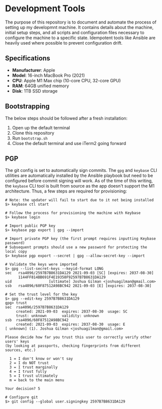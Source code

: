 # Development Tools

The purpose of this repository is to document and automate the process of
setting up my developmnt machine. It contains details about the machine, initial
setup steps, and all scripts and configuration files necessary to configure the
machine to a specific state. Idempotent tools like Ansible are heavily used
where possible to prevent configuration drift. 

## Specifications

* **Manufacturer**: Apple
* **Model**: 16-inch MacBook Pro (2021)
* **CPU**: Apple M1 Max chip (10-core CPU, 32-core GPU)
* **RAM**: 64GB unified memory
* **Disk**: 1TB SSD storage

## Bootstrapping

The below steps should be followed after a fresh installation:

1. Open up the default terminal
2. Clone this repository
3. Run `bootstrap.sh`
4. Close the default terminal and use iTerm2 going forward

## PGP

The git config is set to automatically sign commits. The `gpg` and `keybase` CLI
utilities are automatically installed by the Ansible playbook but need to be
configured before commit signing will work. As of the time of this writing, the
`keybase` CLI tool is built from source as the app doesn't support the M1 architecture.
Thus, a few steps are required for provisioning:

```
# Note: the updater will fail to start due to it not being installed
$> keybase ctl start

# Follow the process for provisioning the machine with Keybase
$> keybase login

# Import public PGP key
$> keybase pgp export | gpg --import

# Import private PGP key (the first prompt requires inputting Keybase password)
# Subsequent prompts should use a new password for protecting the local copy
$> keybase pgp export --secret | gpg --allow-secret-key --import

# Validate the keys were imported
$> gpg --list-secret-keys --keyid-format LONG
sec   rsa4096/2597B7B8631DA129 2021-09-03 [SC] [expires: 2037-08-30]
      1144FF814BB691F4E19358F92597B7B8631DA129
uid                 [ultimate] Joshua Gilman <joshuagilman@gmail.com>
ssb   rsa4096/60F87512A98BC942 2021-09-03 [E] [expires: 2037-08-30]

# Set the trust level for the key
$> gpg --edit-key 2597B7B8631DA129
gpg> trust
sec  rsa4096/2597B7B8631DA129
     created: 2021-09-03  expires: 2037-08-30  usage: SC
     trust: unknown       validity: unknown
ssb  rsa4096/60F87512A98BC942
     created: 2021-09-03  expires: 2037-08-30  usage: E
[ unknown] (1). Joshua Gilman <joshuagilman@gmail.com>

Please decide how far you trust this user to correctly verify other users' keys
(by looking at passports, checking fingerprints from different sources, etc.)

  1 = I don't know or won't say
  2 = I do NOT trust
  3 = I trust marginally
  4 = I trust fully
  5 = I trust ultimately
  m = back to the main menu

Your decision? 5

# Configure git
$> git config --global user.signingkey 2597B7B8631DA129
```